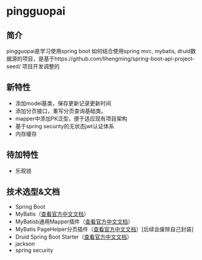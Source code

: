 # pingguopai
## 简介
pingguopai是学习使用spring boot 如何结合使用spring mvc, mybatis, druid数据源的项目，是基于https://github.com/lihengming/spring-boot-api-project-seed/ 项目开发调整的
## 新特性
- 添加model基类，保存更新记录更新时间
- 添加分页接口，重写分页查询基础类。
- mapper中添加PK泛型，便于适应现有项目架构
- 基于spring security的无状态jwt认证体系
- 内存缓存
## 待加特性
- 乐观锁   
## 技术选型&文档
- Spring Boot
- MyBatis（[查看官方中文文档](http://www.mybatis.org/mybatis-3/zh/index.html)）
- MyBatisb通用Mapper插件（[查看官方中文文档](https://mapperhelper.github.io/docs/)）
- MyBatis PageHelper分页插件（[查看官方中文文档](https://pagehelper.github.io/)）[后续会废除自己封装]
- Druid Spring Boot Starter（[查看官方中文文档](https://github.com/alibaba/druid/tree/master/druid-spring-boot-starter/)）
- jackson
- spring security
